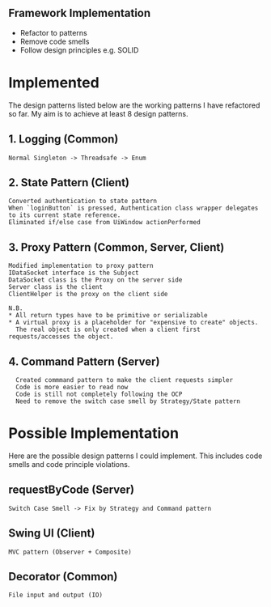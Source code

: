Framework Implementation
--------------------------
* Refactor to patterns
* Remove code smells
* Follow design principles e.g. SOLID

# Implemented
The design patterns listed below are the working patterns I have refactored so far. 
My aim is to achieve at least 8 design patterns.

## 1. Logging (Common)
    Normal Singleton -> Threadsafe -> Enum

## 2. State Pattern (Client)
    Converted authentication to state pattern
    When `loginButton` is pressed, Authentication class wrapper delegates
    to its current state reference.
    Eliminated if/else case from UiWindow actionPerformed

## 3. Proxy Pattern (Common, Server, Client)
    Modified implementation to proxy pattern
    IDataSocket interface is the Subject
    DataSocket class is the Proxy on the server side
    Server class is the client
    ClientHelper is the proxy on the client side

    N.B.
    * All return types have to be primitive or serializable
    * A virtual proxy is a placeholder for "expensive to create" objects.
      The real object is only created when a client first requests/accesses the object.

## 4. Command Pattern (Server)
      Created commmand pattern to make the client requests simpler
      Code is more easier to read now
      Code is still not completely following the OCP
      Need to remove the switch case smell by Strategy/State pattern

# Possible Implementation
Here are the possible design patterns I could implement.
This includes code smells and code principle violations.

## requestByCode (Server)
    Switch Case Smell -> Fix by Strategy and Command pattern

## Swing UI (Client)
    MVC pattern (Observer + Composite)

## Decorator (Common)
    File input and output (IO)
